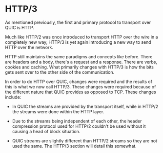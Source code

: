 # HTTP/3

As mentioned previously, the first and primary protocol to transport over QUIC
is HTTP.

Much like HTTP/2 was once introduced to transport HTTP over the wire in a
completely new way, HTTP/3 is yet again introducing a new way to send HTTP over
the network.

HTTP still maintains the same paradigms and concepts like before. There are
headers and a body, there's a request and a response. There are verbs, cookies
and caching. What primarily changes with HTTP/3 is how the bits gets sent over
to the other side of the communication.

In order to do HTTP over QUIC, changes were required and the results of this
is what we now call HTTP/3. These changes were required because of the
different nature that QUIC provides as opposed to TCP. These changes include:

 - In QUIC the streams are provided by the transport itself, while in HTTP/2
   the streams were done within the HTTP layer.

 - Due to the streams being independent of each other, the header compression
   protocol used for HTTP/2 couldn't be used without it causing a head of block
   situation.

 - QUIC streams are slightly different than HTTP/2 streams so they are not
   used the same. The HTTP/3 section will detail this somewhat.
